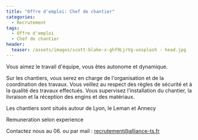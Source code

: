 ```yaml
---
title: "Offre d'emploi: Chef de chantier"
categories:
  - Recrutement
tags:
  - Offre d'emploi
  - Chef de chantier
header:
  teaser: /assets/images/scott-blake-x-ghf9LjrVg-unsplash - head.jpg
---
```


Vous aimez le travail d'équipe, vous êtes autonome et dynamique.


Sur les chantiers, vous serez en charge de l'organisation et de la coordination des travaux.
Vous veillez au respect des règles de sécurité et à la qualité des travaux effectués.
Vous supervisez l’installation du chantier, la livraison et la réception des engins et des matériaux.

Les chantiers sont situés autour de Lyon, le Leman et Annecy

Remuneration selon experience

Contactez nous au 06. ou par mail : recrutement@alliance-ts.fr